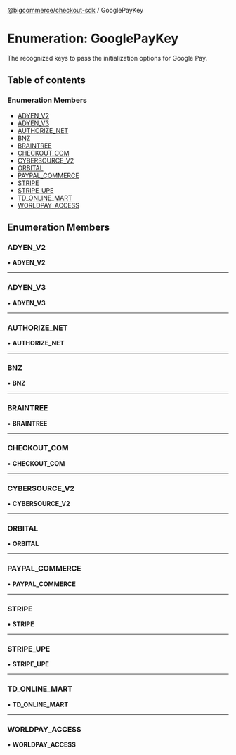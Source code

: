 [@bigcommerce/checkout-sdk](../README.md) / GooglePayKey

# Enumeration: GooglePayKey

The recognized keys to pass the initialization options for Google Pay.

## Table of contents

### Enumeration Members

- [ADYEN_V2](GooglePayKey.md#adyen_v2)
- [ADYEN_V3](GooglePayKey.md#adyen_v3)
- [AUTHORIZE_NET](GooglePayKey.md#authorize_net)
- [BNZ](GooglePayKey.md#bnz)
- [BRAINTREE](GooglePayKey.md#braintree)
- [CHECKOUT_COM](GooglePayKey.md#checkout_com)
- [CYBERSOURCE_V2](GooglePayKey.md#cybersource_v2)
- [ORBITAL](GooglePayKey.md#orbital)
- [PAYPAL_COMMERCE](GooglePayKey.md#paypal_commerce)
- [STRIPE](GooglePayKey.md#stripe)
- [STRIPE_UPE](GooglePayKey.md#stripe_upe)
- [TD_ONLINE_MART](GooglePayKey.md#td_online_mart)
- [WORLDPAY_ACCESS](GooglePayKey.md#worldpay_access)

## Enumeration Members

### ADYEN\_V2

• **ADYEN\_V2**

___

### ADYEN\_V3

• **ADYEN\_V3**

___

### AUTHORIZE\_NET

• **AUTHORIZE\_NET**

___

### BNZ

• **BNZ**

___

### BRAINTREE

• **BRAINTREE**

___

### CHECKOUT\_COM

• **CHECKOUT\_COM**

___

### CYBERSOURCE\_V2

• **CYBERSOURCE\_V2**

___

### ORBITAL

• **ORBITAL**

___

### PAYPAL\_COMMERCE

• **PAYPAL\_COMMERCE**

___

### STRIPE

• **STRIPE**

___

### STRIPE\_UPE

• **STRIPE\_UPE**

___

### TD\_ONLINE\_MART

• **TD\_ONLINE\_MART**

___

### WORLDPAY\_ACCESS

• **WORLDPAY\_ACCESS**
